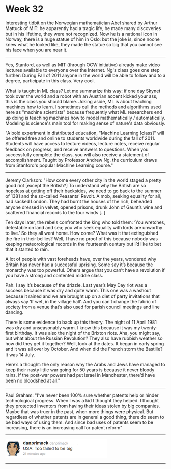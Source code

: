 # Week 32

Interesting tidbit on the Norwegian mathematician Abel shared by
Arthur Mattuck of MIT: he apparently had a tragic life, he made many
discoveries but in his lifetime, they were not recognized. Now he is a
national icon in Norway, there is a huge statue of him in Oslo: but
the joke is, since noone knew what he looked like, they made the
statue so big that you cannot see his face when you are near it.

---

Yes, Stanford, as well as MIT (through OCW initiative) already make
video lectures available to everyone over the Internet. Ng's class
goes one step further: During Fall of 2011 anyone in the world will be
able to follow and to a degree, participate in this class. Very cool.

What is taught in ML class? Let me summarize this way: if one day
Skynet took over the world and a robot with an Austrian accent kicked
your ass, this is the class you should blame. Joking aside, ML is
about teaching machines how to learn. I sometimes call the methods and
algorithms used here as "machine scientists" because frequently what
ML researchers end up doing is teaching machines how to model
mathematically / automatically. Modeling is science's main tool for
making sense of nature's data obviously.

"A bold experiment in distributed education, "Machine Learning
[class]" will be offered free and online to students worldwide during
the fall of 2011. Students will have access to lecture videos, lecture
notes, receive regular feedback on progress, and receive answers to
questions. When you successfully complete the class, you will also
receive a statement of accomplishment. Taught by Professor Andrew Ng,
the curriculum draws from Stanford's popular Machine Learning course."

---

Jeremy Clarkson: "How come every other city in the world staged a
pretty good riot [except the British?] To understand why the British
are so hopeless at getting off their backsides, we need to go back to
the summer of 1381 and the so-called Peasants’ Revolt. A mob, seeking
equality for all, had sacked London. They had burnt the houses of the
rich, beheaded anyone dressed in velvet, opened prisons, drunk John of
Gaunt’s wine and scattered financial records to the four winds [..]

Ten days later, the rebels confronted the king who told them: ‘You
wretches, detestable on land and sea; you who seek equality with lords
are unworthy to live.’ So they all went home. How come? What was it
that extinguished the fire in their bellies? Well, I have no proof of
this because nobody was keeping meteorological records in the
fourteenth century but I’d like to bet that it started to rain.

A lot of people with vast foreheads have, over the years, wondered why
Britain has never had a successful uprising. Some say it’s because the
monarchy was too powerful. Others argue that you can’t have a
revolution if you have a strong and contented middle class.

Pah. I say it’s because of the drizzle. Last year’s May Day riot was a
success because it was dry and quite warm. This one was a washout
because it rained and we are brought up on a diet of party invitations
that always say ‘If wet, in the village hall’. And you can’t change
the fabric of society from a venue that’s also used for parish council
meetings and line dancing.

There is some evidence to back up this theory. The night of 11 April
1981 was dry and unseasonably warm. I know this because it was my
twenty-first birthday. It was also the night of the Brixton
riots. Aha, you might say, but what about the Russian Revolution? They
also have rubbish weather so how did they get it together? Well, look
at the dates. It began in early spring and it was all over by
October. And when did the French storm the Bastille? It was 14 July.

Here’s a thought: the only reason why the Arabs and Jews have managed
to keep their nasty little war going for 50 years is because it never
bloody rains. If the post-war powers had put Israel in Manchester,
there’d have been no bloodshed at all."

---

Paul Graham: "I've never been 100% sure whether patents help or hinder
technological progress. When I was a kid I thought they helped. I
thought they protected inventors from having their ideas stolen by big
companies. Maybe that was truer in the past, when more things were
physical. But regardless of whether patents are in general a good
thing, there do seem to be bad ways of using them. And since bad uses
of patents seem to be increasing, there is an increasing call for
patent reform"

---

![](toofailed.png)

---
